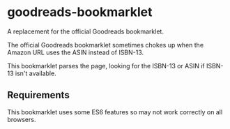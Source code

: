 # goodreads-bookmarklet
A replacement for the official Goodreads bookmarklet.

The official Goodreads bookmarklet sometimes chokes up when the Amazon URL uses the ASIN instead of ISBN-13.

This bookmarklet parses the page, looking for the ISBN-13 or ASIN if ISBN-13 isn't available.

## Requirements
This bookmarklet uses some ES6 features so may not work correctly on all browsers.


